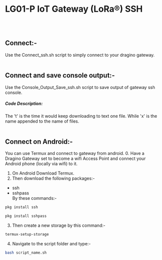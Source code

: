 # LG01-P IoT Gateway (LoRa®) SSH
<br/><br/>
## Connect:-
Use the Connect_ssh.sh script to simply connect to your dragino gateway.
<br/><br/>
## Connect and save console output:-
Use the Console_Output_Save_ssh.sh script to save output of gateway ssh console.
##### Code Description:
The 't' is the time it would keep downloading to text one file.
While 'x' is the name appended to the name of files.
<br/><br/>
## Connect on Android:-
You can use Termux and connect to gateway from android.
0. Have a Dragino Gateway set to become a wifi Access Point and connect your Android phone (locally via wifi) to it.
1. On Android Download Termux.
2. Then download the following packages:-
- ssh
- sshpass  
By these commands:-
```bash
pkg install ssh
```
```bash
pkg install sshpass
```
3. Then create a new storage by this command:-
```bash
termux-setup-storage
```
4. Navigate to the script folder and type:-
```bash
bash script_name.sh
```
